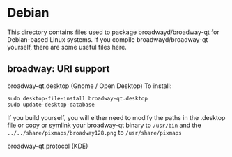 
Debian
====================
This directory contains files used to package broadwayd/broadway-qt
for Debian-based Linux systems. If you compile broadwayd/broadway-qt yourself, there are some useful files here.

## broadway: URI support ##


broadway-qt.desktop  (Gnome / Open Desktop)
To install:

	sudo desktop-file-install broadway-qt.desktop
	sudo update-desktop-database

If you build yourself, you will either need to modify the paths in
the .desktop file or copy or symlink your broadway-qt binary to `/usr/bin`
and the `../../share/pixmaps/broadway128.png` to `/usr/share/pixmaps`

broadway-qt.protocol (KDE)

